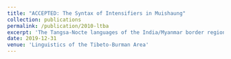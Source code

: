 ```yaml
---
title: "ACCEPTED: The Syntax of Intensifiers in Muishaung"
collection: publications
permalink: /publication/2010-ltba
excerpt: 'The Tangsa-Nocte languages of the India/Myanmar border region employ a system of suffixes to modify descriptive words. These may be reduplicated under certain conditions, determined by the stress patterns of the larger utterance. Previously referred to as intensifiers (Morey, n.d.; van Dam 2018), these affixes modify their stems to cover a wide range of different meanings, with each stem having a limited and sometimes unique set of applicable modifiers. Such intensifiers are found throughout the Pangwa varieties of Tangsa-Nocte and occur with the majority of basic adjectives derived from monosyllabic verbal stems.'
date: 2019-12-31
venue: 'Linguistics of the Tibeto-Burman Area'
---
```

